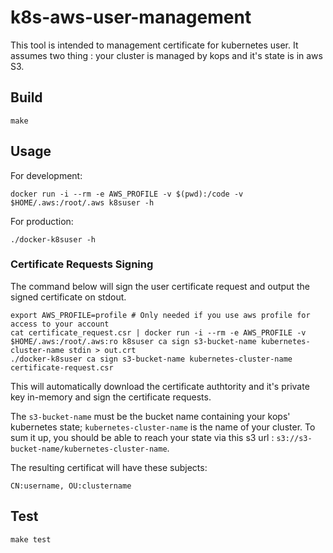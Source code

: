 # k8s-aws-user-management

This tool is intended to management certificate for kubernetes user. It assumes two thing : your cluster is managed by kops and it's state is in aws S3.

## Build
```
make
```

## Usage
For development:

```
docker run -i --rm -e AWS_PROFILE -v $(pwd):/code -v $HOME/.aws:/root/.aws k8suser -h
```

For production:
```
./docker-k8suser -h
```

### Certificate Requests Signing
The command below will sign the user certificate request and output the signed certificate on stdout.
```
export AWS_PROFILE=profile # Only needed if you use aws profile for access to your account
cat certificate_request.csr | docker run -i --rm -e AWS_PROFILE -v $HOME/.aws:/root/.aws:ro k8suser ca sign s3-bucket-name kubernetes-cluster-name stdin > out.crt
./docker-k8suser ca sign s3-bucket-name kubernetes-cluster-name certificate-request.csr
```
This will automatically download the certificate authtority and it's private key in-memory and sign the certificate requests.

The `s3-bucket-name` must be the bucket name containing your kops' kubernetes state; `kubernetes-cluster-name` is the name of your cluster. To sum it up, you should be able to reach your state via this s3 url : `s3://s3-bucket-name/kubernetes-cluster-name`.

The resulting certificat will have these subjects:
```
CN:username, OU:clustername
```

## Test
```
make test
```
